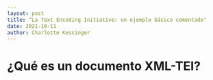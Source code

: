 ```yaml
---
layout: post
title: “La Text Encoding Initiative: un ejemplo básico comentado"
date: 2021-10-11
author: Charlotte Kessinger
---
```

# ¿Qué es un documento XML-TEI?
